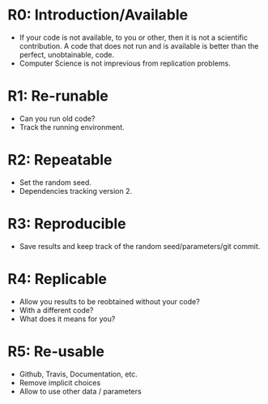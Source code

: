 # R0: Introduction/Available
* If your code is not available, to you or other, then it is not a scientific contribution. A code that does not run and is available is better than the perfect, unobtainable, code.
* Computer Science is not imprevious from replication problems.

# R1: Re-runable
* Can you run old code?
* Track the running environment. 

# R2: Repeatable
* Set the random seed.
* Dependencies tracking version 2. 

# R3: Reproducible
* Save results and keep track of the random seed/parameters/git commit.

# R4: Replicable
* Allow you results to be reobtained without your code?
* With a different code? 
* What does it means for you?

# R5: Re-usable
* Github, Travis, Documentation, etc.
* Remove implicit choices
* Allow to use other data / parameters